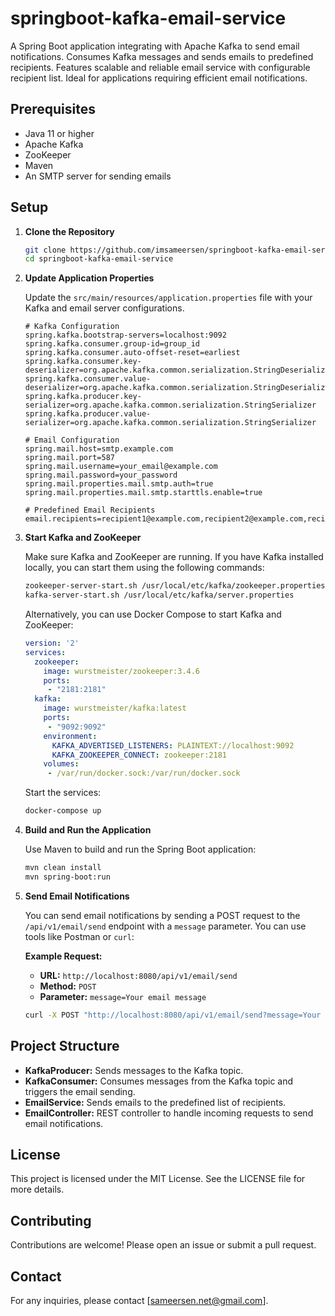 # springboot-kafka-email-service

A Spring Boot application integrating with Apache Kafka to send email notifications. Consumes Kafka messages and sends emails to predefined recipients. Features scalable and reliable email service with configurable recipient list. Ideal for applications requiring efficient email notifications.

## Prerequisites

- Java 11 or higher
- Apache Kafka
- ZooKeeper
- Maven
- An SMTP server for sending emails

## Setup

1. **Clone the Repository**

    ```bash
    git clone https://github.com/imsameersen/springboot-kafka-email-service.git
    cd springboot-kafka-email-service
    ```

2. **Update Application Properties**

   Update the `src/main/resources/application.properties` file with your Kafka and email server configurations.

    ```properties
    # Kafka Configuration
    spring.kafka.bootstrap-servers=localhost:9092
    spring.kafka.consumer.group-id=group_id
    spring.kafka.consumer.auto-offset-reset=earliest
    spring.kafka.consumer.key-deserializer=org.apache.kafka.common.serialization.StringDeserializer
    spring.kafka.consumer.value-deserializer=org.apache.kafka.common.serialization.StringDeserializer
    spring.kafka.producer.key-serializer=org.apache.kafka.common.serialization.StringSerializer
    spring.kafka.producer.value-serializer=org.apache.kafka.common.serialization.StringSerializer

    # Email Configuration
    spring.mail.host=smtp.example.com
    spring.mail.port=587
    spring.mail.username=your_email@example.com
    spring.mail.password=your_password
    spring.mail.properties.mail.smtp.auth=true
    spring.mail.properties.mail.smtp.starttls.enable=true

    # Predefined Email Recipients
    email.recipients=recipient1@example.com,recipient2@example.com,recipient3@example.com
    ```

3. **Start Kafka and ZooKeeper**

   Make sure Kafka and ZooKeeper are running. If you have Kafka installed locally, you can start them using the following commands:

    ```bash
    zookeeper-server-start.sh /usr/local/etc/kafka/zookeeper.properties
    kafka-server-start.sh /usr/local/etc/kafka/server.properties
    ```

   Alternatively, you can use Docker Compose to start Kafka and ZooKeeper:

    ```yaml
    version: '2'
    services:
      zookeeper:
        image: wurstmeister/zookeeper:3.4.6
        ports:
         - "2181:2181"
      kafka:
        image: wurstmeister/kafka:latest
        ports:
         - "9092:9092"
        environment:
          KAFKA_ADVERTISED_LISTENERS: PLAINTEXT://localhost:9092
          KAFKA_ZOOKEEPER_CONNECT: zookeeper:2181
        volumes:
         - /var/run/docker.sock:/var/run/docker.sock
    ```

   Start the services:

    ```bash
    docker-compose up
    ```

4. **Build and Run the Application**

   Use Maven to build and run the Spring Boot application:

    ```bash
    mvn clean install
    mvn spring-boot:run
    ```

5. **Send Email Notifications**

   You can send email notifications by sending a POST request to the `/api/v1/email/send` endpoint with a `message` parameter. You can use tools like Postman or `curl`:

   **Example Request:**

    - **URL:** `http://localhost:8080/api/v1/email/send`
    - **Method:** `POST`
    - **Parameter:** `message=Your email message`

    ```bash
    curl -X POST "http://localhost:8080/api/v1/email/send?message=Your email message"
    ```

## Project Structure

- **KafkaProducer:** Sends messages to the Kafka topic.
- **KafkaConsumer:** Consumes messages from the Kafka topic and triggers the email sending.
- **EmailService:** Sends emails to the predefined list of recipients.
- **EmailController:** REST controller to handle incoming requests to send email notifications.

## License

This project is licensed under the MIT License. See the LICENSE file for more details.

## Contributing

Contributions are welcome! Please open an issue or submit a pull request.

## Contact

For any inquiries, please contact [sameersen.net@gmail.com].
